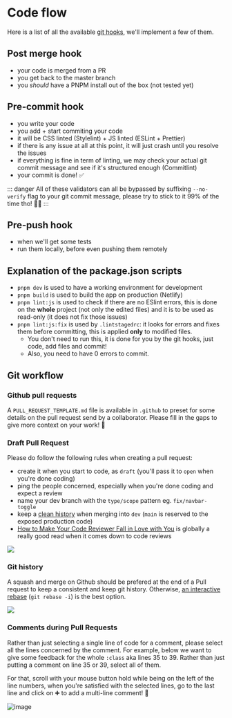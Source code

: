 # Code flow

Here is a list of all the available [git hooks](https://githooks.com/), we'll implement a few of them.

## Post merge hook
- your code is merged from a PR
- you get back to the master branch
- you _should_ have a PNPM install out of the box (not tested yet)

## Pre-commit hook
- you write your code
- you add + start commiting your code
- it will be CSS linted (Stylelint) + JS linted (ESLint + Prettier)
- if there is any issue at all at this point, it will just crash until you resolve the issues
- if everything is fine in term of linting, we may check your actual git commit message and see if it's structured enough (Commitlint)
- your commit is done! ✅

::: danger
All of these validators can all be bypassed by suffixing `--no-verify` flag to your git commit message, please try to stick to it 99% of the time tho! 🙏👼
:::

## Pre-push hook
- when we'll get some tests
- run them locally, before even pushing them remotely

## Explanation of the package.json scripts
- `pnpm dev` is used to have a working environment for development
- `pnpm build` is used to build the app on production (Netlify)
- `pnpm lint:js` is used to check if there are no ESlint errors, this is done on the **whole** project (not only the edited files) and it is to be used as read-only (it does not fix those issues)
- `pnpm lint:js:fix` is used by `.lintstagedrc`: it looks for errors and fixes them before committing, this is applied **only** to modified files.
  - You don't need to run this, it is done for you by the git hooks, just code, add files and commit!
  - Also, you need to have 0 errors to commit.

## Git workflow

### Github pull requests

A `PULL_REQUEST_TEMPLATE.md` file is available in `.github` to preset for some details on the pull request send by a collaborator. Please fill in the gaps to give more context on your work! 💪

### Draft Pull Request

Please do follow the following rules when creating a pull request:
- create it when you start to code, as `draft` (you'll pass it to `open` when you're done coding)
- ping the people concerned, especially when you're done coding and expect a review
- name your dev branch with the `type/scope` pattern eg. `fix/navbar-toggle`
- keep a [clean history](/conventions/code_flow.html#git-history) when merging into `dev` (`main` is reserved to the exposed production code)
- [How to Make Your Code Reviewer Fall in Love with You](https://mtlynch.io/code-review-love/) is globally a really good read when it comes down to code reviews

![](https://i.imgur.com/NP4b9OH.png)

### Git history

A squash and merge on Github should be prefered at the end of a Pull request to keep a consistent and keep git history. Otherwise, [an interactive rebase](https://youtu.be/f1wnYdLEpgI) (`git rebase -i`) is the best option.

![](https://i.imgur.com/MSYqQyM.png)

### Comments during Pull Requests
Rather than just selecting a single line of code for a comment, please select all the lines concerned by the comment. For example, below we want to give some feedback for the whole `:class` aka lines 35 to 39. Rather than just putting a comment on line 35 or 39, select all of them.

For that, scroll with your mouse button hold while being on the left of the line numbers, when you're satisfied with the selected lines, go to the last line and click on ➕ to add a multi-line comment! 💪

![image](https://user-images.githubusercontent.com/5133074/146698286-f047ef1c-2a50-466a-848d-f0d17115f69c.png)
